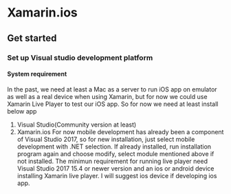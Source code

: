 # Xamarin.ios
## Get started
### Set up Visual studio development platform
#### System requirement
  In the past, we need at least a Mac as a server to run iOS app on emulator as well as a real device when using Xamarin, but for now we could use Xamarin Live Player to test our iOS app. So for now we need at least install below app
  1. Visual Studio(Community version at least)
  2. Xamarin.ios
  For now mobile development has already been a component of Visual Studio 2017, so for new installation, just select mobile development with .NET selection. If already installed, run installation program again and choose modify, select module mentioned above if not installed.
  The minimun requirement for running live player need Visual Studio 2017 15.4 or newer version and an ios or android device installing Xamarin live player. I will suggest ios device if developing ios app. 
